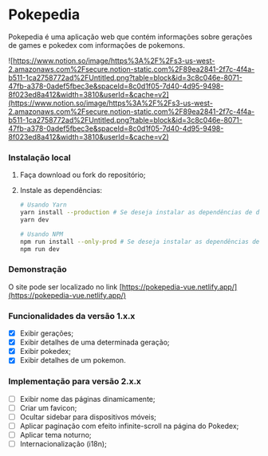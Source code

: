# Pokepedia

Pokepedia é uma aplicação web que contém informações sobre gerações de games e pokedex com informações de pokemons.

![https://www.notion.so/image/https%3A%2F%2Fs3-us-west-2.amazonaws.com%2Fsecure.notion-static.com%2F89ea2841-2f7c-4f4a-b511-1ca2758772ad%2FUntitled.png?table=block&id=3c8c046e-8071-47fb-a378-0adef5fbec3e&spaceId=8c0d1f05-7d40-4d95-9498-8f023ed8a412&width=3810&userId=&cache=v2](https://www.notion.so/image/https%3A%2F%2Fs3-us-west-2.amazonaws.com%2Fsecure.notion-static.com%2F89ea2841-2f7c-4f4a-b511-1ca2758772ad%2FUntitled.png?table=block&id=3c8c046e-8071-47fb-a378-0adef5fbec3e&spaceId=8c0d1f05-7d40-4d95-9498-8f023ed8a412&width=3810&userId=&cache=v2)

### Instalação local

1. Faça download ou fork do repositório;
2. Instale as dependências:

    ```bash
    # Usando Yarn
    yarn install --production # Se deseja instalar as dependências de desevolvimento remova a flag --production
    yarn dev

    # Usando NPM
    npm run install --only-prod # Se deseja instalar as dependências de desevolvimento remova a flag --only-prod
    npm run dev
    ```

### Demonstração

O site pode ser localizado no link  [https://pokepedia-vue.netlify.app/](https://pokepedia-vue.netlify.app/)

### Funcionalidades da versão 1.x.x

- [x]  Exibir gerações;
- [x]  Exibir detalhes de uma determinada geração;
- [x]  Exibir pokedex;
- [x]  Exibir detalhes de um pokemon.

### Implementação para versão 2.x.x

- [ ]  Exibir nome das páginas dinamicamente;
- [ ]  Criar um favicon;
- [ ]  Ocultar sidebar para dispositivos móveis;
- [ ]  Aplicar paginação com efeito infinite-scroll na página do Pokedex;
- [ ]  Aplicar tema noturno;
- [ ]  Internacionalização (i18n);

